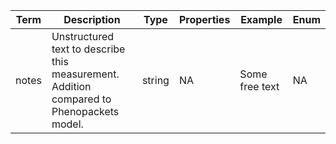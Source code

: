 |Term | Description | Type | Properties | Example | Enum|
| ---| ---| ---| ---| ---| --- |
| notes | Unstructured text to describe this measurement. Addition compared to Phenopackets model. | string | NA | Some free text | NA|
